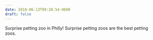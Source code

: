 ```yaml
---
date: 2018-06-13T09:28:54-0600
draft: false
---
```




Surprise petting zoo in Philly! Surprise petting zoos are the best petting zoos.



